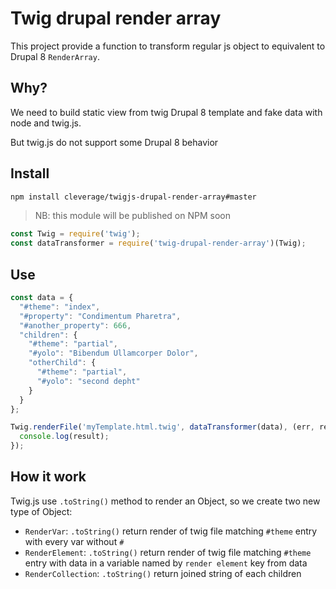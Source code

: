 # Twig drupal render array

This project provide a function to transform regular js object to equivalent to Drupal 8 `RenderArray`.


## Why?

We need to build static view from twig Drupal 8 template and fake data with node and twig.js.

But twig.js do not support some Drupal 8 behavior


## Install

```bash
npm install cleverage/twigjs-drupal-render-array#master
```

> NB: this module will be published on NPM soon

```javascript
const Twig = require('twig');
const dataTransformer = require('twig-drupal-render-array')(Twig);
```

## Use

```javascript
const data = {
  "#theme": "index",
  "#property": "Condimentum Pharetra",
  "#another_property": 666,
  "children": {
    "#theme": "partial",
    "#yolo": "Bibendum Ullamcorper Dolor",
    "otherChild": {
      "#theme": "partial",
      "#yolo": "second depht"
    }
  }
};

Twig.renderFile('myTemplate.html.twig', dataTransformer(data), (err, result) => {
  console.log(result);
});
```

## How it work

Twig.js use `.toString()` method to render an Object, so we create two new type of Object:

 * `RenderVar`: `.toString()` return render of twig file matching `#theme` entry with every var without `#`
 * `RenderElement`: `.toString()` return render of twig file matching `#theme` entry with data in a variable named by `render element` key from data
 * `RenderCollection`: `.toString()` return joined string of each children
